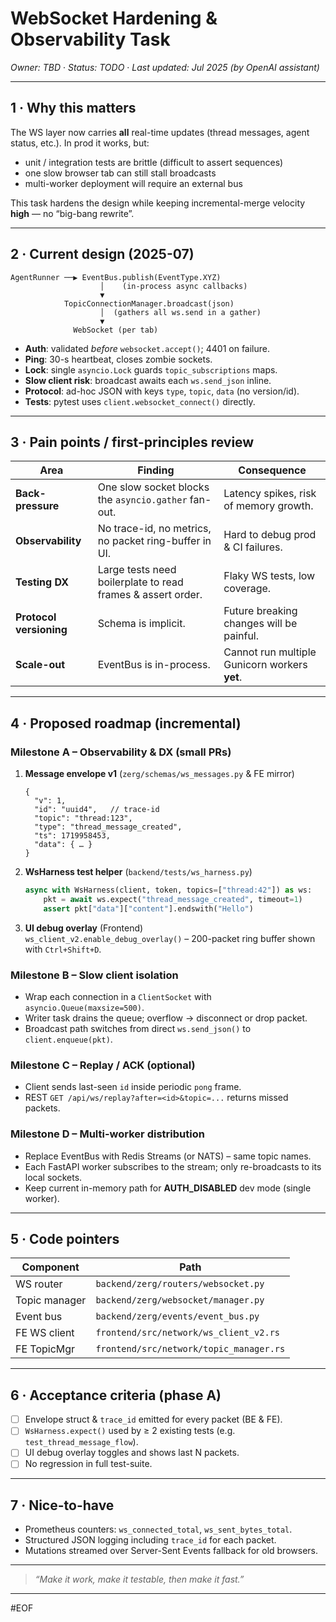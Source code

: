 # WebSocket Hardening & Observability Task

*Owner: TBD*  ·  *Status: TODO*  ·  *Last updated: Jul 2025 (by OpenAI assistant)*

---

## 1 · Why this matters

The WS layer now carries **all** real-time updates (thread messages, agent
status, etc.).  In prod it works, but:  

*   unit / integration tests are brittle (difficult to assert sequences)  
*   one slow browser tab can still stall broadcasts  
*   multi-worker deployment will require an external bus  

This task hardens the design while keeping incremental-merge velocity **high**
— no “big-bang rewrite”.

---

## 2 · Current design (2025-07)

```
AgentRunner ──▶ EventBus.publish(EventType.XYZ)
                    │    (in-process async callbacks)
                    ▼
            TopicConnectionManager.broadcast(json)
                    │  (gathers all ws.send in a gather)
                    ▼
              WebSocket (per tab)
```

* **Auth**: validated _before_ `websocket.accept()`; 4401 on failure.  
* **Ping**: 30-s heartbeat, closes zombie sockets.  
* **Lock**: single `asyncio.Lock` guards `topic_subscriptions` maps.  
* **Slow client risk**: broadcast awaits each `ws.send_json` inline.  
* **Protocol**: ad-hoc JSON with keys `type`, `topic`, `data` (no version/id).  
* **Tests**: pytest uses `client.websocket_connect()` directly.

---

## 3 · Pain points / first-principles review

| Area | Finding | Consequence |
|------|---------|-------------|
| **Back-pressure** | One slow socket blocks the `asyncio.gather` fan-out. | Latency spikes, risk of memory growth. |
| **Observability** | No trace-id, no metrics, no packet ring-buffer in UI. | Hard to debug prod & CI failures. |
| **Testing DX** | Large tests need boilerplate to read frames & assert order. | Flaky WS tests, low coverage. |
| **Protocol versioning** | Schema is implicit. | Future breaking changes will be painful. |
| **Scale-out** | EventBus is in-process. | Cannot run multiple Gunicorn workers **yet**. |

---

## 4 · Proposed roadmap (incremental)

### Milestone A – Observability & DX (small PRs)

1. **Message envelope v1**  (`zerg/schemas/ws_messages.py` & FE mirror)

   ```jsonc
   {
     "v": 1,
     "id": "uuid4",   // trace-id
     "topic": "thread:123",
     "type": "thread_message_created",
     "ts": 1719958453,
     "data": { … }
   }
   ```

2. **WsHarness test helper**  (`backend/tests/ws_harness.py`)

   ```python
   async with WsHarness(client, token, topics=["thread:42"]) as ws:
       pkt = await ws.expect("thread_message_created", timeout=1)
       assert pkt["data"]["content"].endswith("Hello")
   ```

3. **UI debug overlay**  (Frontend)  
   `ws_client_v2.enable_debug_overlay()` – 200-packet ring buffer shown with
   `Ctrl+Shift+D`.

### Milestone B – Slow client isolation

* Wrap each connection in a `ClientSocket` with `asyncio.Queue(maxsize=500)`.
* Writer task drains the queue; overflow → disconnect or drop packet.
* Broadcast path switches from direct `ws.send_json()` to `client.enqueue(pkt)`.

### Milestone C – Replay / ACK (optional)

* Client sends last-seen `id` inside periodic `pong` frame.  
* REST `GET /api/ws/replay?after=<id>&topic=...` returns missed packets.

### Milestone D – Multi-worker distribution

* Replace EventBus with Redis Streams (or NATS) – same topic names.  
* Each FastAPI worker subscribes to the stream; only re-broadcasts to its
  local sockets.  
* Keep current in-memory path for **AUTH_DISABLED** dev mode (single worker).

---

## 5 · Code pointers

| Component | Path |
|-----------|------|
| WS router | `backend/zerg/routers/websocket.py` |
| Topic manager | `backend/zerg/websocket/manager.py` |
| Event bus | `backend/zerg/events/event_bus.py` |
| FE WS client | `frontend/src/network/ws_client_v2.rs` |
| FE TopicMgr | `frontend/src/network/topic_manager.rs` |

---

## 6 · Acceptance criteria (phase A)

* [ ] Envelope struct & `trace_id` emitted for every packet (BE & FE).  
* [ ] `WsHarness.expect()` used by ≥ 2 existing tests (e.g. `test_thread_message_flow`).  
* [ ] UI debug overlay toggles and shows last N packets.  
* [ ] No regression in full test-suite.

---

## 7 · Nice-to-have

* Prometheus counters: `ws_connected_total`, `ws_sent_bytes_total`.  
* Structured JSON logging including `trace_id` for each packet.  
* Mutations streamed over Server-Sent Events fallback for old browsers.

---

> _“Make it work, make it testable, then make it fast.”_

---

#EOF
